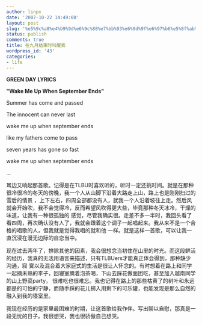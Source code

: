 ```yaml
---
author: linpx
date: '2007-10-22 14:49:00'
layout: post
slug: '%e5%9c%a8%e4%b9%9d%e6%9c%88%e7%bb%93%e6%9d%9f%e6%97%b6%e5%8f%ab%e9%86%92%e6%88%91'
status: publish
comments: true
title: 在九月结束时叫醒我
wordpress_id: '43'
categories:
- life
---
```


  

**GREEN DAY LYRICS**  
  
**"Wake Me Up When September Ends"**  
  
Summer has come and passed

The innocent can never last

wake me up when september ends

  
like my fathers come to pass

seven years has gone so fast

wake me up when september ends


…



耳边又响起那首歌。记得是在TLBU时喜欢听的，听时一定还挑时间。就是在那种很冷很冷的冬天的傍晚，我一个人从山脚下沿着大路走上山，路上也是刚刚扫过的雪后的情景
，上下左右，四周全部都没有人，就我一个人沿着坡往上走。然后风就会开始吹，我不会觉得冷，反而希望风吹得更大些，毕竟那种冬天冰冷，干燥的味道，让我有一种很孤独的
感觉，尽管我确实很。走差不多一半时，我回头看了看四周，再次确认没有人了，我就会跟着这个调子一起唱起来。我从来不是一个合格的唱歌的人，但我就是觉得我唱的就和他
一样。就是这样一首歌，可以让我一直沉浸在漫无边际的自恋当中。


现在过去两年了，排除其他的因素，我会很想念当初住在山里的时光。而这段鲜活的经历，我真的无法用语言来描述，只有TLBUers才能真正体会得到，那种缺少沟通，寂
寞以及混合着大家庭式的生活是很让人怀念的。有时想着在路上和同学一起摘未熟的李子，回寝室腌着泡茶喝，下山去踩花做面团吃，甚至加入越南同学的山上野菜party，
很难吃也很难忘。我也记得在路上的那些枯黄了的树叶和永远都是的可怕的宁静，而随手踩的花儿掷入用剩下的可乐罐，也能发现是那么自然的融入到我的寝室里。


我现在经历的是家里最困难的时期，让这首歌给我作伴。写出聊以自慰，那真是一段无忧的日子。我很想哭，我也很骄傲自己想哭。


